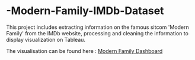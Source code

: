 # -Modern-Family-IMDb-Dataset
This project includes extracting information on the famous sitcom 'Modern Family' from the IMDb website, processing and cleaning the information to display visualization on Tableau.

The visualisation can be found here : [Modern Family Dashboard](https://public.tableau.com/app/profile/shagun.s3078/viz/ModernFamily_16312026062160/Dashboard1?publish=yes)
